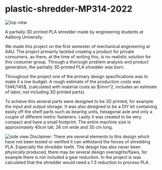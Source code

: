 # plastic-shredder-MP314-2022
![top view](https://user-images.githubusercontent.com/46942649/216669033-97e563a4-2d7f-4400-bf35-16bd964a389a.png)

A partially 3D printed PLA shredder made by engineering students at Aalborg University.

We made this project on the first semester of mechanical engineering at AAU. The project primarily tackled creating a product for private consumers, as there, at the time of writing this, is no realistic solution for this costumer group. Through a thorough problem analysis and product generation, the partially 3D printed PLA shredder was born. 

Throughout the project one of the primary design specifications was to make it a low budget. A rough estimate of the production costs was 134€/145$, (calculated with material costs as $/mm^2, includes an estimate of labor, not including 3D printed parts).

To achieve this several parts were designed to be 3D printed, for example the input and output storage. It was also designed to be a DIY kit containing easily off the shelf parts such as bearing units, hexagonal axle and only a couple of different metric fasteners. Lastly it was created to be very compact and have a small footprint. The entire machine size is approximately 40cm tall, 26 cm wide and 30 cm long.


![side view](https://user-images.githubusercontent.com/46942649/216669056-7796fe73-6b67-4142-bf68-82b27beae897.png)
Disclaimer: There are several elements to this design which have not been tested or verified it can withstand the forces of shredding PLA. Especially the shredder teeth. The design has also never been physically produced, there may be several design oversights/flaws, for example there is not included a gear reduction. In the project is was calculated that the shredder would need a 1:3 reduction to process PLA.


